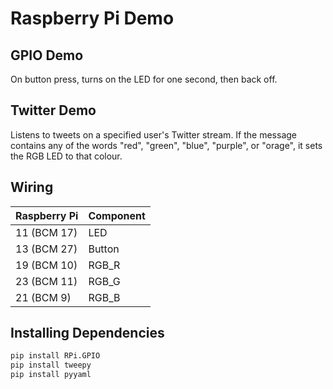 # Raspberry Pi Demo

## GPIO Demo

On button press, turns on the LED for one second, then back off.

## Twitter Demo

Listens to tweets on a specified user's Twitter stream. If the message contains any of the words "red", "green", "blue", "purple", or "orage", it sets the RGB LED to that colour.

## Wiring

| Raspberry Pi | Component |
| :--- | :--- |
| 11 (BCM 17) | LED |
| 13 (BCM 27) | Button |
| 19 (BCM 10) | RGB_R |
| 23 (BCM 11) | RGB_G |
| 21 (BCM 9) | RGB_B |

## Installing Dependencies

```bash
pip install RPi.GPIO
pip install tweepy
pip install pyyaml
```